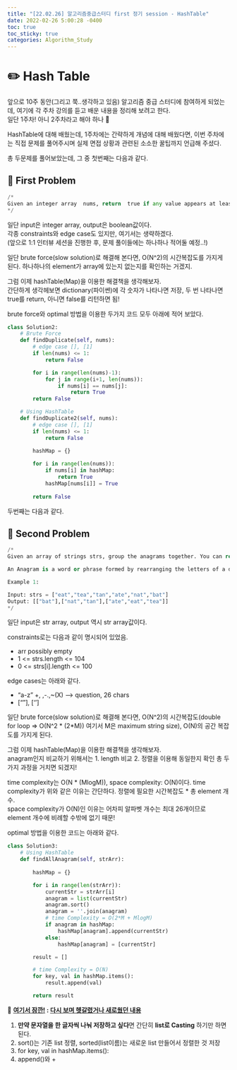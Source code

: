 ```yaml
---
title: "[22.02.26] 알고리즘중급스터디 first 정기 session - HashTable"
date: 2022-02-26 5:00:28 -0400
toc: true
toc_sticky: true
categories: Algorithm_Study
---
```


# ✏️ Hash Table

앞으로 10주 동안(그리고 쭉..생각하고 있음) 알고리즘 중급 스터디에 참여하게 되었는데, 여기에 각 주차 강의를 듣고 배운 내용을 정리해 보려고 한다.    
일단 1주차! 아니 2주차라고 해야 하나 🤔   


HashTable에 대해 배웠는데, 1주차에는 간략하게 개념에 대해 배웠다면, 이번 주차에는 직접 문제를 풀어주시며 실제 면접 상황과 관련된 소소한 꿀팁까지 언급해 주셨다.     

총 두문제를 풀어보았는데, 그 중 첫번째는 다음과 같다.     

## 📝 First Problem

```python
/*    
Given an integer array  nums, return  true if any value appears at least twice in the array, and return false if every element is distinct.
*/     
```

일단 input은 integer array, output은 boolean값이다.     
각종 constraints와 edge case도 있지만, 여기서는 생략하겠다.      
(앞으로 1:1 인터뷰 세션을 진행한 후, 문제 풀이들에는 하나하나 적어둘 예정..!)    

일단 brute force(slow solution)로 해결해 본다면, O(N^2)의 시간복잡도를 가지게 된다.    하나하나의 element가 array에 있는지 없는지를 확인하는 거겠지.    

그럼 이제 hashTable(Map)을 이용한 해결책을 생각해보자.    
간단하게 생각헤보면 dictionary(파이쎤)에 각 숫자가 나타나면 저장, 두 번 나타나면 true를 return, 아니면 false를 리턴하면 됨!  

brute force와 optimal 방법을 이용한 두가지 코드 모두 아래에 적어 보았다.          

```python
class Solution2:
    # Brute Force
    def findDuplicate(self, nums):
        # edge case [], [1]
        if len(nums) <= 1:
            return False

        for i in range(len(nums)-1):
            for j in range(i+1, len(nums)):
                if nums[i] == nums[j]:
                    return True
        return False

    # Using HashTable
    def findDuplicate2(self, nums):
        # edge case [], [1]
        if len(nums) <= 1:
            return False
        
        hashMap = {}

        for i in range(len(nums)):
            if nums[i] in hashMap:
                return True
            hashMap[nums[i]] = True
        
        return False
```

두번째는 다음과 같다.    

## 📝 Second Problem

```python
/*    
Given an array of strings strs, group the anagrams together. You can return the answer in any order.

An Anagram is a word or phrase formed by rearranging the letters of a different word or phrase, typically using all the original letters exactly once.

Example 1:

Input: strs = ["eat","tea","tan","ate","nat","bat"]
Output: [["bat"],["nat","tan"],["ate","eat","tea"]]
*/     
```

일단 input은 str array, output 역시 str array값이다.     

constraints로는 다음과 같이 명시되어 있었음.    
- arr possibly empty     
- 1 <= strs.length <= 104      
- 0 <= strs[i].length <= 100       

edge cases는 아래와 같다.    
- “a-z”  +, ,-.,~(X) --> question, 26 chars
- [“”], [‘’]

일단 brute force(slow solution)로 해결해 본다면, O(N^2)의 시간복잡도(double for loop => O(N^2 * (2*M)) 여기서 M은 maximum string size), O(N)의 공간 복잡도를 가지게 된다.    

그럼 이제 hashTable(Map)을 이용한 해결책을 생각해보자.     
anagram인지 비교하기 위해서는 1. length 비교 2. 정렬을 이용해 동일한지 확인 총 두가지 과정을 거치면 되겠지!     

time complexity는 O(N * (MlogM)), space complexity: O(N)이다. 
time complexity가 위와 같은 이유는 간단하다. 정렬에 필요한 시간복잡도 * 총 element 개수.    
space complexity가 O(N)인 이유는 어차피 알파벳 개수는 최대 26개이므로 element 개수에 비례할 수밖에 없기 때문!     


optimal 방법을 이용한 코드는 아래와 같다.          

```python
class Solution3:
    # Using HashTable
    def findAllAnagram(self, strArr):
        
        hashMap = {}

        for i in range(len(strArr)):
            currentStr = strArr[i]
            anagram = list(currentStr)
            anagram.sort()
            anagram = ''.join(anagram)
            # time Complexity = O(2*M + MlogM)
            if anagram in hashMap:
                hashMap[anagram].append(currentStr)
            else:
                hashMap[anagram] = [currentStr]

        result = []

        # time Complexity = O(N)
        for key, val in hashMap.items():
            result.append(val)

        return result
```

<div class="notice--primary" markdown="1">
🌝 <strong><u>여기서 잠깐!</u> : <u>다시 보며 헷갈렸거나 새로웠던 내용</u></strong>        

 1. <strong>만약 문자열을 한 글자씩 나눠 저장하고 싶다</strong>면 간단히 <strong>list로 Casting</strong> 하기만 하면 된다.        
 2. sort()는 기존 list 정렬, sorted(list이름)는 새로운 list 만들어서 정렬한 것 저장
 3. for key, val in hashMap.items(): 
 4. append()와 + 

</div>
